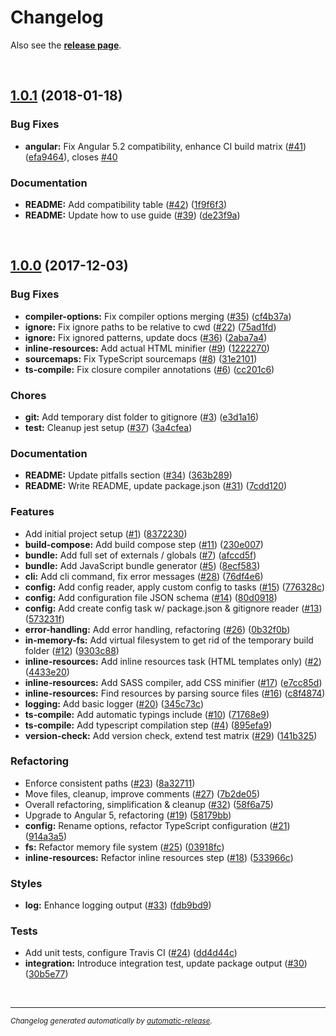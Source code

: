 # Changelog

Also see the **[release page](https://github.com/dominique-mueller/angular-package-builder/releases)**.

<br>

## [1.0.1](https://github.com/dominique-mueller/angular-package-builder/releases/tag/1.0.1) (2018-01-18)

### Bug Fixes

* **angular:** Fix Angular 5.2 compatibility, enhance CI build matrix ([#41](https://github.com/dominique-mueller/angular-package-builder/issues/41)) ([efa9464](https://github.com/dominique-mueller/angular-package-builder/commit/efa9464)), closes [#40](https://github.com/dominique-mueller/angular-package-builder/issues/40)

### Documentation

* **README:** Add compatibility table ([#42](https://github.com/dominique-mueller/angular-package-builder/issues/42)) ([1f9f6f3](https://github.com/dominique-mueller/angular-package-builder/commit/1f9f6f3))
* **README:** Update how to use guide ([#39](https://github.com/dominique-mueller/angular-package-builder/issues/39)) ([de23f9a](https://github.com/dominique-mueller/angular-package-builder/commit/de23f9a))

<br>

## [1.0.0](https://github.com/dominique-mueller/angular-package-builder/releases/tag/1.0.0) (2017-12-03)

### Bug Fixes

* **compiler-options:** Fix compiler options merging ([#35](https://github.com/dominique-mueller/angular-package-builder/issues/35)) ([cf4b37a](https://github.com/dominique-mueller/angular-package-builder/commit/cf4b37a))
* **ignore:** Fix ignore paths to be relative to cwd ([#22](https://github.com/dominique-mueller/angular-package-builder/issues/22)) ([75ad1fd](https://github.com/dominique-mueller/angular-package-builder/commit/75ad1fd))
* **ignore:** Fix ignored patterns, update docs ([#36](https://github.com/dominique-mueller/angular-package-builder/issues/36)) ([2aba7a4](https://github.com/dominique-mueller/angular-package-builder/commit/2aba7a4))
* **inline-resources:** Add actual HTML minifier ([#9](https://github.com/dominique-mueller/angular-package-builder/issues/9)) ([1222270](https://github.com/dominique-mueller/angular-package-builder/commit/1222270))
* **sourcemaps:** Fix TypeScript sourcemaps ([#8](https://github.com/dominique-mueller/angular-package-builder/issues/8)) ([31e2101](https://github.com/dominique-mueller/angular-package-builder/commit/31e2101))
* **ts-compile:** Fix closure compiler annotations ([#6](https://github.com/dominique-mueller/angular-package-builder/issues/6)) ([cc201c6](https://github.com/dominique-mueller/angular-package-builder/commit/cc201c6))

### Chores

* **git:** Add temporary dist folder to gitignore ([#3](https://github.com/dominique-mueller/angular-package-builder/issues/3)) ([e3d1a16](https://github.com/dominique-mueller/angular-package-builder/commit/e3d1a16))
* **test:** Cleanup jest setup ([#37](https://github.com/dominique-mueller/angular-package-builder/issues/37)) ([3a4cfea](https://github.com/dominique-mueller/angular-package-builder/commit/3a4cfea))

### Documentation

* **README:** Update pitfalls section ([#34](https://github.com/dominique-mueller/angular-package-builder/issues/34)) ([363b289](https://github.com/dominique-mueller/angular-package-builder/commit/363b289))
* **README:** Write README, update package.json ([#31](https://github.com/dominique-mueller/angular-package-builder/issues/31)) ([7cdd120](https://github.com/dominique-mueller/angular-package-builder/commit/7cdd120))

### Features

* Add initial project setup ([#1](https://github.com/dominique-mueller/angular-package-builder/issues/1)) ([8372230](https://github.com/dominique-mueller/angular-package-builder/commit/8372230))
* **build-compose:** Add build compose step ([#11](https://github.com/dominique-mueller/angular-package-builder/issues/11)) ([230e007](https://github.com/dominique-mueller/angular-package-builder/commit/230e007))
* **bundle:** Add full set of externals / globals ([#7](https://github.com/dominique-mueller/angular-package-builder/issues/7)) ([afccd5f](https://github.com/dominique-mueller/angular-package-builder/commit/afccd5f))
* **bundle:** Add JavaScript bundle generator ([#5](https://github.com/dominique-mueller/angular-package-builder/issues/5)) ([8ecf583](https://github.com/dominique-mueller/angular-package-builder/commit/8ecf583))
* **cli:** Add cli command, fix error messages ([#28](https://github.com/dominique-mueller/angular-package-builder/issues/28)) ([76df4e6](https://github.com/dominique-mueller/angular-package-builder/commit/76df4e6))
* **config:** Add config reader, apply custom config to tasks ([#15](https://github.com/dominique-mueller/angular-package-builder/issues/15)) ([776328c](https://github.com/dominique-mueller/angular-package-builder/commit/776328c))
* **config:** Add configuration file JSON schema ([#14](https://github.com/dominique-mueller/angular-package-builder/issues/14)) ([80d0918](https://github.com/dominique-mueller/angular-package-builder/commit/80d0918))
* **config:** Add create config task w/ package.json & gitignore reader ([#13](https://github.com/dominique-mueller/angular-package-builder/issues/13)) ([573231f](https://github.com/dominique-mueller/angular-package-builder/commit/573231f))
* **error-handling:** Add error handling, refactoring ([#26](https://github.com/dominique-mueller/angular-package-builder/issues/26)) ([0b32f0b](https://github.com/dominique-mueller/angular-package-builder/commit/0b32f0b))
* **in-memory-fs:** Add virtual filesystem to get rid of the temporary build folder ([#12](https://github.com/dominique-mueller/angular-package-builder/issues/12)) ([9303c88](https://github.com/dominique-mueller/angular-package-builder/commit/9303c88))
* **inline-resources:** Add inline resources task (HTML templates only) ([#2](https://github.com/dominique-mueller/angular-package-builder/issues/2)) ([4433e20](https://github.com/dominique-mueller/angular-package-builder/commit/4433e20))
* **inline-resources:** Add SASS compiler, add CSS minifier ([#17](https://github.com/dominique-mueller/angular-package-builder/issues/17)) ([e7cc85d](https://github.com/dominique-mueller/angular-package-builder/commit/e7cc85d))
* **inline-resources:** Find resources by parsing source files ([#16](https://github.com/dominique-mueller/angular-package-builder/issues/16)) ([c8f4874](https://github.com/dominique-mueller/angular-package-builder/commit/c8f4874))
* **logging:** Add basic logger ([#20](https://github.com/dominique-mueller/angular-package-builder/issues/20)) ([345c73c](https://github.com/dominique-mueller/angular-package-builder/commit/345c73c))
* **ts-compile:** Add automatic typings include ([#10](https://github.com/dominique-mueller/angular-package-builder/issues/10)) ([71768e9](https://github.com/dominique-mueller/angular-package-builder/commit/71768e9))
* **ts-compile:** Add typescript compilation step ([#4](https://github.com/dominique-mueller/angular-package-builder/issues/4)) ([895efa9](https://github.com/dominique-mueller/angular-package-builder/commit/895efa9))
* **version-check:** Add version check, extend test matrix ([#29](https://github.com/dominique-mueller/angular-package-builder/issues/29)) ([141b325](https://github.com/dominique-mueller/angular-package-builder/commit/141b325))

### Refactoring

* Enforce consistent paths ([#23](https://github.com/dominique-mueller/angular-package-builder/issues/23)) ([8a32711](https://github.com/dominique-mueller/angular-package-builder/commit/8a32711))
* Move files, cleanup, improve comments ([#27](https://github.com/dominique-mueller/angular-package-builder/issues/27)) ([7b2de05](https://github.com/dominique-mueller/angular-package-builder/commit/7b2de05))
* Overall refactoring, simplification & cleanup ([#32](https://github.com/dominique-mueller/angular-package-builder/issues/32)) ([58f6a75](https://github.com/dominique-mueller/angular-package-builder/commit/58f6a75))
* Upgrade to Angular 5, refactoring ([#19](https://github.com/dominique-mueller/angular-package-builder/issues/19)) ([58179bb](https://github.com/dominique-mueller/angular-package-builder/commit/58179bb))
* **config:** Rename options, refactor TypeScript configuration ([#21](https://github.com/dominique-mueller/angular-package-builder/issues/21)) ([914a3a5](https://github.com/dominique-mueller/angular-package-builder/commit/914a3a5))
* **fs:** Refactor memory file system ([#25](https://github.com/dominique-mueller/angular-package-builder/issues/25)) ([03918fc](https://github.com/dominique-mueller/angular-package-builder/commit/03918fc))
* **inline-resources:** Refactor inline resources step ([#18](https://github.com/dominique-mueller/angular-package-builder/issues/18)) ([533966c](https://github.com/dominique-mueller/angular-package-builder/commit/533966c))

### Styles

* **log:** Enhance logging output ([#33](https://github.com/dominique-mueller/angular-package-builder/issues/33)) ([fdb9bd9](https://github.com/dominique-mueller/angular-package-builder/commit/fdb9bd9))

### Tests

* Add unit tests, configure Travis CI ([#24](https://github.com/dominique-mueller/angular-package-builder/issues/24)) ([dd4d44c](https://github.com/dominique-mueller/angular-package-builder/commit/dd4d44c))
* **integration:** Introduce integration test, update package output ([#30](https://github.com/dominique-mueller/angular-package-builder/issues/30)) ([30b5e77](https://github.com/dominique-mueller/angular-package-builder/commit/30b5e77))

<br>

---

<sup>*Changelog generated automatically by [automatic-release](https://github.com/dominique-mueller/automatic-release).*</sup>
